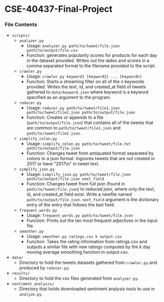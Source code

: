 # CSE-40437-Final-Project



### File Contents
* `scripts/`
  * `analyzer.py`
    * Usage: `analyzer.py path/to/tweet/file.json path/to/output/file.csv`
    * Function: generates popularity scores for products for each day in the dataset provided. Writes out the dates and scores in a comma separated format to the filename provided to the script.
  * `crawler.py`
    * Usage: `crawler.py keyword1 [keyword2] ... [keywordn]`
    * Function: Starts a streaming filter on all of the n keywords provided. Writes the text, id, and created_at field of tweets gathered to `data/keyword.json` where keyword is a keyword specified as an argument to the program. 
  * `reducer.py`
    * Usage: `reducer.py path/to/tweet/file1.json path/to/tweet/file2.json path/to/output/file.json`
    * Function: Creates or appends to a file (`path/to/output/file.json`) that contains all of the tweets that are common to `path/to/tweet/file1.json` and `path/to/tweet/file2.json`.
  * `simplify_colon.py`
    * Usage: `simplify_colon.py path/to/tweet/file.txt path/to/output/file.json`
    * Function: Changes tweet from antiquated format separated by colons to a json format. Ingnores tweets that are not created in 2017 or have "2017\n" in tweet text.
  * `simplify_json.py`
    * Usage: `simplify_json.py path/to/tweet/file.json path/to/output/file.json next_field`
    * Function: Changes tweet from full json (found in `path/to/tweet/file.json`) to reduced json, where only the text, id, and created_at field exist. Write a newfile named `path/to/output/file.json`. `next_field` argument is the dictionary entry of the entry that follows the text field.
  * `frequent_words.py`
    * Usage: `frequent_words.py path/to/tweet/file.json`
    * Function: Prints out the ten most frequent adjectives in the input file.
  * `smoother.py`
    * Usage: `smoother.py ratings.csv k output.csv`
    * Function: Takes the rating information from ratings.csv and outputs a similar file with new ratings computed by the k day moving average smoothing function in output.csv.
* `data/`
  * Directory to hold the tweets datasets gathered from `crawler.py` and produced by `reducer.py`.
* `results/`
  * Directory to hold the csv files generated from `analyzer.py`.
* `sentiment_analysis/`
  * Directory that holds downloaded sentiment analysis tools to use in `analyze.py`.
